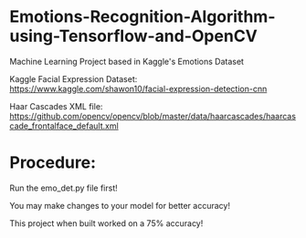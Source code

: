 # Emotions-Recognition-Algorithm-using-Tensorflow-and-OpenCV
Machine Learning Project based in Kaggle's Emotions Dataset

Kaggle Facial Expression Dataset: https://www.kaggle.com/shawon10/facial-expression-detection-cnn

Haar Cascades XML file: https://github.com/opencv/opencv/blob/master/data/haarcascades/haarcascade_frontalface_default.xml


# Procedure: 
Run the emo_det.py file first!

You may make changes to your model for better accuracy!

This project when built worked on a 75% accuracy!
